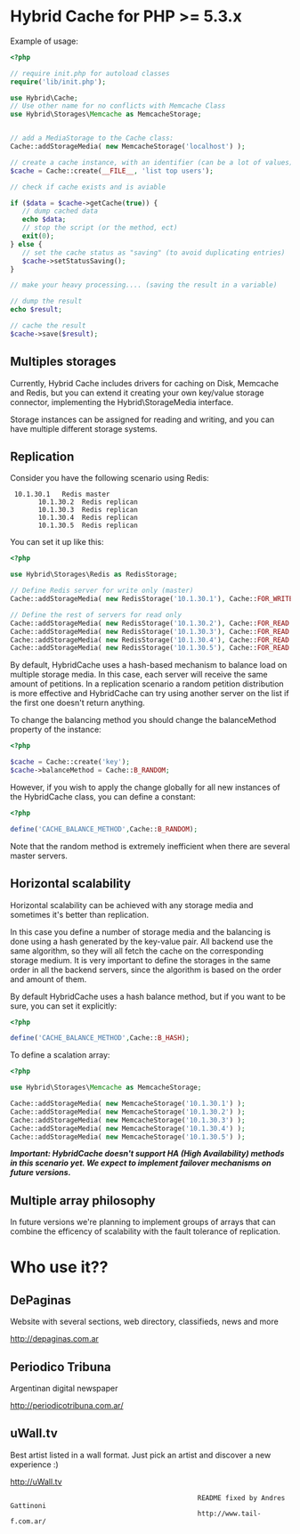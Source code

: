 Hybrid Cache for PHP >= 5.3.x
=============================

Example of usage:

```php
<?php

// require init.php for autoload classes
require('lib/init.php');

use Hybrid\Cache;
// Use other name for no conflicts with Memcache Class
use Hybrid\Storages\Memcache as MemcacheStorage;


// add a MediaStorage to the Cache class:
Cache::addStorageMedia( new MemcacheStorage('localhost') );

// create a cache instance, with an identifier (can be a lot of values):
$cache = Cache::create(__FILE__, 'list top users');

// check if cache exists and is aviable

if ($data = $cache->getCache(true)) {
   // dump cached data
   echo $data;
   // stop the script (or the method, ect)
   exit(0);
} else {
   // set the cache status as "saving" (to avoid duplicating entries)
   $cache->setStatusSaving();
}

// make your heavy processing.... (saving the result in a variable)

// dump the result
echo $result;

// cache the result
$cache->save($result);

```

Multiples storages
------------------

Currently, Hybrid Cache includes drivers for caching on Disk, Memcache
and Redis, but you can extend it creating your own key/value storage
connector, implementing the Hybrid\StorageMedia interface.

Storage instances can be assigned for reading and writing, and you can
have multiple different storage systems.

Replication
-----------

Consider you have the following scenario using Redis:

```
 10.1.30.1   Redis master
       10.1.30.2  Redis replican
       10.1.30.3  Redis replican
       10.1.30.4  Redis replican
       10.1.30.5  Redis replican
```

You can set it up like this:

```php
<?php

use Hybrid\Storages\Redis as RedisStorage;

// Define Redis server for write only (master)
Cache::addStorageMedia( new RedisStorage('10.1.30.1'), Cache::FOR_WRITE );

// Define the rest of servers for read only
Cache::addStorageMedia( new RedisStorage('10.1.30.2'), Cache::FOR_READ );
Cache::addStorageMedia( new RedisStorage('10.1.30.3'), Cache::FOR_READ );
Cache::addStorageMedia( new RedisStorage('10.1.30.4'), Cache::FOR_READ );
Cache::addStorageMedia( new RedisStorage('10.1.30.5'), Cache::FOR_READ );
```

By default, HybridCache uses a hash-based mechanism to balance load on
multiple storage media. In this case, each server will receive the
same amount of petitions. In a replication scenario a random petition
distribution is more effective and HybridCache can try using another
server on the list if the first one doesn't return anything.

To change the balancing method you should change the balanceMethod
property of the instance:

```php
<?php

$cache = Cache::create('key');
$cache->balanceMethod = Cache::B_RANDOM;
```

However, if you wish to apply the change globally for all new
instances of the HybridCache class, you can define a constant:

```php
<?php

define('CACHE_BALANCE_METHOD',Cache::B_RANDOM);
```

Note that the random method is extremely inefficient when there are
several master servers.

Horizontal scalability
----------------------

Horizontal scalability can be achieved with any storage media and
sometimes it's better than replication.

In this case you define a number of storage media and the balancing is
done using a hash generated by the key-value pair. All backend use the
same algorithm, so they will all fetch the cache on the corresponding
storage medium. It is very important to define the storages in the
same order in all the backend servers, since the algorithm is based on
the order and amount of them.

By default HybridCache uses a hash balance method, but if you want to
be sure, you can set it explicitly:

```php
<?php

define('CACHE_BALANCE_METHOD',Cache::B_HASH);
```

To define a scalation array:

```php
<?php

use Hybrid\Storages\Memcache as MemcacheStorage;

Cache::addStorageMedia( new MemcacheStorage('10.1.30.1') );
Cache::addStorageMedia( new MemcacheStorage('10.1.30.2') );
Cache::addStorageMedia( new MemcacheStorage('10.1.30.3') );
Cache::addStorageMedia( new MemcacheStorage('10.1.30.4') );
Cache::addStorageMedia( new MemcacheStorage('10.1.30.5') );
```

***Important: HybridCache doesn't support HA (High Availability) methods
in this scenario yet. We expect to implement failover mechanisms on
future versions.***

Multiple array philosophy
-------------------------

In future versions we're planning to implement groups of arrays that
can combine the efficency of scalability with the fault tolerance of
replication.


Who use it??
============

DePaginas
---------

Website with several sections, web directory, classifieds, news and more

http://depaginas.com.ar


Periodico Tribuna
-----------------

Argentinan digital newspaper  

http://periodicotribuna.com.ar/

uWall.tv
--------

Best artist listed in a wall format. Just pick an artist and discover a new experience :)

http://uWall.tv


                                                   README fixed by Andres Gattinoni
                                                   http://www.tail-f.com.ar/
